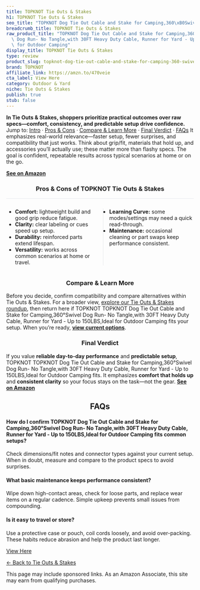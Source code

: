 ```yaml
---
title: TOPKNOT Tie Outs & Stakes
h1: TOPKNOT Tie Outs & Stakes
seo_title: "TOPKNOT Dog Tie Out Cable and Stake for Camping,360\xB0Swivel\u2026"
breadcrumb_title: TOPKNOT Tie Outs & Stakes
raw_product_title: "TOPKNOT Dog Tie Out Cable and Stake for Camping,360\xB0Swivel\
  \ Dog Run- No Tangle,with 30FT Heavy Duty Cable, Runner for Yard - Up to 150LBS,Ideal\
  \ for Outdoor Camping"
display_title: TOPKNOT Tie Outs & Stakes
type: review
product_slug: topknot-dog-tie-out-cable-and-stake-for-camping-360-swivel-dog-run-no-t-c7a36630
brand: TOPKNOT
affiliate_link: https://amzn.to/470veie
cta_label: View Here
category: Outdoor & Yard
niche: Tie Outs & Stakes
publish: true
stub: false
---
```


<div id="intro" class="full-width"><p><strong>In Tie Outs & Stakes, shoppers prioritize practical outcomes over raw specs&mdash;comfort, consistency, and predictable setup drive confidence.</strong> Jump to: <a href="#intro">Intro</a> · <a href="#pros-cons">Pros &amp; Cons</a> · <a href="#compare-more">Compare &amp; Learn More</a> · <a href="#verdict">Final Verdict</a> · <a href="#faqs">FAQs</a> It emphasizes real-world relevance&mdash;faster setup, fewer surprises, and compatibility that just works. Think about grip/fit, materials that hold up, and accessories you’ll actually use; these matter more than flashy specs. The goal is confident, repeatable results across typical scenarios at home or on the go.</p><p><a href="https://amzn.to/470veie" rel="nofollow sponsored noopener" target="_blank"><strong>See on Amazon</strong></a></p></div>
<h3 id="pros-cons" style="text-align:center;">Pros &amp; Cons of TOPKNOT Tie Outs & Stakes</h3>
<div class="pc-grid" style="display:grid;grid-template-columns:1fr 1fr;gap:16px;border-top:1px solid #e5e7eb;padding-top:12px;">
  <ul>
    <li><strong>Comfort:</strong> lightweight build and good grip reduce fatigue.</li>
    <li><strong>Clarity:</strong> clear labeling or cues speed up setup.</li>
    <li><strong>Durability:</strong> reinforced parts extend lifespan.</li>
    <li><strong>Versatility:</strong> works across common scenarios at home or travel.</li>
  </ul>
  <ul style="border-left:1px solid #e5e7eb;padding-left:16px;">
    <li><strong>Learning Curve:</strong> some modes/settings may need a quick read-through.</li>
    <li><strong>Maintenance:</strong> occasional cleaning or part swaps keep performance consistent.</li>
  </ul>
</div>


<h3 id="compare-more" style="text-align:center;">Compare &amp; Learn More</h3>
<p>Before you decide, confirm compatibility and compare alternatives within Tie Outs & Stakes. For a broader view, <a href="#">explore our Tie Outs & Stakes roundup</a>, then return here if TOPKNOT TOPKNOT Dog Tie Out Cable and Stake for Camping,360°Swivel Dog Run- No Tangle,with 30FT Heavy Duty Cable, Runner for Yard - Up to 150LBS,Ideal for Outdoor Camping fits your setup. When you’re ready, <a href="https://amzn.to/470veie" rel="nofollow sponsored noopener" target="_blank"><strong>view current options</strong></a>.</p>

<h3 id="verdict" style="text-align:center;">Final Verdict</h3>
<p>If you value <strong>reliable day-to-day performance</strong> and <strong>predictable setup</strong>, TOPKNOT TOPKNOT Dog Tie Out Cable and Stake for Camping,360°Swivel Dog Run- No Tangle,with 30FT Heavy Duty Cable, Runner for Yard - Up to 150LBS,Ideal for Outdoor Camping fits. It emphasizes <strong>comfort that holds up</strong> and <strong>consistent clarity</strong> so your focus stays on the task&mdash;not the gear. <a href="https://amzn.to/470veie" rel="nofollow sponsored noopener" target="_blank"><strong>See on Amazon</strong></a></p>

<h2 id="faqs" style="text-align:center;">FAQs</h2>
<h4><strong>How do I confirm TOPKNOT Dog Tie Out Cable and Stake for Camping,360°Swivel Dog Run- No Tangle,with 30FT Heavy Duty Cable, Runner for Yard - Up to 150LBS,Ideal for Outdoor Camping fits common setups?</strong></h4>
<p>Check dimensions/fit notes and connector types against your current setup. When in doubt, measure and compare to the product specs to avoid surprises.</p>
<h4><strong>What basic maintenance keeps performance consistent?</strong></h4>
<p>Wipe down high-contact areas, check for loose parts, and replace wear items on a regular cadence. Simple upkeep prevents small issues from compounding.</p>
<h4><strong>Is it easy to travel or store?</strong></h4>
<p>Use a protective case or pouch, coil cords loosely, and avoid over-packing. These habits reduce abrasion and help the product last longer.</p>

<p><a class="btn" href="https://amzn.to/470veie" target="_blank" rel="nofollow sponsored noopener">View Here</a></p>
<p><a href="/roundups/outdoor-yard/tie-outs-stakes/">← Back to Tie Outs & Stakes</a></p>
<aside class="disclosure">This page may include sponsored links. As an Amazon Associate, this site may earn from qualifying purchases.</aside>

